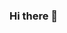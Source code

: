 ### Hi there 👋

<!--
**hamilton-eng/hamilton-eng** is a ✨ _special_ ✨ repository because its `README.md` (this file) appears on your GitHub profile.

Here are some ideas to get you started:

## 🔭 I’m currently working on Regolith Sintering Simulations using Digital Twin Technology
## 🌱 learning PyANSYS, Image anaylsis(more specfically with XCT Imagry), and 3D rendering.
- 👯 I’m looking to collaborate on ...
- 🤔 I’m looking for help with ...
- 💬 Ask me about ...
- 📫 How to reach me: ...
- 😄 Pronouns: ...
- ⚡ Fun fact: ...



